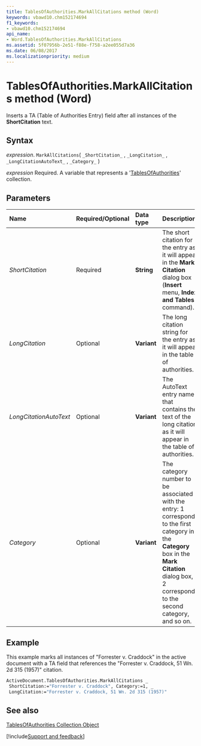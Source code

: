 ```yaml
---
title: TablesOfAuthorities.MarkAllCitations method (Word)
keywords: vbawd10.chm152174694
f1_keywords:
- vbawd10.chm152174694
api_name:
- Word.TablesOfAuthorities.MarkAllCitations
ms.assetid: 5f07956b-2e51-f88e-f758-a2ee055d7a36
ms.date: 06/08/2017
ms.localizationpriority: medium
---
```



# TablesOfAuthorities.MarkAllCitations method (Word)

Inserts a TA (Table of Authorities Entry) field after all instances of the **ShortCitation** text.


## Syntax

_expression_. `MarkAllCitations`( `_ShortCitation_` , `_LongCitation_` , `_LongCitationAutoText_` , `_Category_` )

_expression_ Required. A variable that represents a '[TablesOfAuthorities](Word.tablesofauthorities.md)' collection.


## Parameters



|Name|Required/Optional|Data type|Description|
|:-----|:-----|:-----|:-----|
| _ShortCitation_|Required| **String**|The short citation for the entry as it will appear in the **Mark Citation** dialog box (**Insert** menu, **Index and Tables** command).|
| _LongCitation_|Optional| **Variant**|The long citation string for the entry as it will appear in the table of authorities.|
| _LongCitationAutoText_|Optional| **Variant**|The AutoText entry name that contains the text of the long citation as it will appear in the table of authorities.|
| _Category_|Optional| **Variant**|The category number to be associated with the entry: 1 corresponds to the first category in the **Category** box in the **Mark Citation** dialog box, 2 corresponds to the second category, and so on.|

## Example

This example marks all instances of "Forrester v. Craddock" in the active document with a TA field that references the "Forrester v. Craddock, 51 Wn. 2d 315 (1957)" citation.


```vb
ActiveDocument.TablesOfAuthorities.MarkAllCitations _ 
 ShortCitation:="Forrester v. Craddock", Category:=1, _ 
 LongCitation:="Forrester v. Craddock, 51 Wn. 2d 315 (1957)"
```


## See also


[TablesOfAuthorities Collection Object](Word.tablesofauthorities.md)

[!include[Support and feedback](~/includes/feedback-boilerplate.md)]